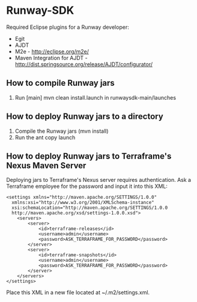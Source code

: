 Runway-SDK
=======
Required Eclipse plugins for a Runway developer:

* Egit
* AJDT
* M2e - http://eclipse.org/m2e/
* Maven Integration for AJDT - http://dist.springsource.org/release/AJDT/configurator/


How to compile Runway jars
-------
1. Run [main] mvn clean install.launch in runwaysdk-main/launches


How to deploy Runway jars to a directory
-------
1. Compile the Runway jars (mvn install)
2. Run the ant copy launch


How to deploy Runway jars to Terraframe's Nexus Maven Server
-------

Deploying jars to Terraframe's Nexus server requires authentication. Ask a Terraframe employee for the password and input it into this XML:

    <settings xmlns="http://maven.apache.org/SETTINGS/1.0.0"
      xmlns:xsi="http://www.w3.org/2001/XMLSchema-instance"
      xsi:schemaLocation="http://maven.apache.org/SETTINGS/1.0.0
      http://maven.apache.org/xsd/settings-1.0.0.xsd">
        <servers>
            <server>
                <id>terraframe-releases</id>
                <username>admin</username>
                <password>ASK_TERRAFRAME_FOR_PASSWORD</password>
            </server>
            <server>
                <id>terraframe-snapshots</id>
                <username>admin</username>
                <password>ASK_TERRAFRAME_FOR_PASSWORD</password>
            </server>
        </servers>
    </settings>

Place this XML in a new file located at ~/.m2/settings.xml.